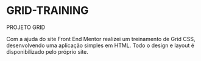 # GRID-TRAINING

PROJETO GRID

Com a ajuda do site Front End Mentor realizei um treinamento de Grid CSS, desenvolvendo uma aplicação simples em HTML.
Todo o design e layout é disponibilizado pelo próprio site.
